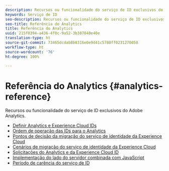 ```yaml
---
description: Recursos ou funcionalidade do serviço de ID exclusivos do Adobe Analytics.
keywords: Serviço de ID
seo-description: Recursos ou funcionalidade do serviço de ID exclusivos do Adobe Analytics.
seo-title: Referência do Analytics
title: Referência do Analytics
uuid: 215f0394-a436-4f0c-9a52-3b387048e40e
translation-type: ht
source-git-commit: 73465dcdab8b8316e0e9d41c5780ff0231270058
workflow-type: ht
source-wordcount: '76'
ht-degree: 100%

---
```



# Referência do Analytics {#analytics-reference}

Recursos ou funcionalidade do serviço de ID exclusivos do Adobe Analytics.

+ [Definir Analytics e Experience Cloud IDs](analytics-ids.md)
+ [Ordem de operação das IDs para o Analytics](analytics-order-of-operations.md)
+ [Pontos de decisão da migração do serviço de identidade da Experience Cloud](migration-decisions.md)
+ [Cenários de migração do serviço de identidade da Experience Cloud](migration-scenarios.md)
+ [Solicitações do Analytics e da Experience Cloud ID](legacy-analytics.md)
+ [Implementação do lado do servidor combinada com JavaScript](server-side.md)
+ [Período de carência do serviço de ID](grace-period.md)
<!--+ [Data Collection CNAMEs and Cross-Domain Tracking](cname.md)-->

